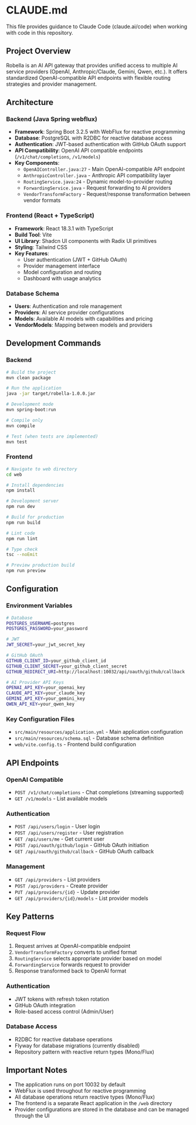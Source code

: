# CLAUDE.md

This file provides guidance to Claude Code (claude.ai/code) when working with code in this repository.

## Project Overview

Robella is an AI API gateway that provides unified access to multiple AI service providers (OpenAI, Anthropic/Claude, Gemini, Qwen, etc.). It offers standardized OpenAI-compatible API endpoints with flexible routing strategies and provider management.

## Architecture

### Backend (Java Spring webflux)
- **Framework**: Spring Boot 3.2.5 with WebFlux for reactive programming
- **Database**: PostgreSQL with R2DBC for reactive database access
- **Authentication**: JWT-based authentication with GitHub OAuth support
- **API Compatibility**: OpenAI API compatible endpoints (`/v1/chat/completions`, `/v1/models`)
- **Key Components**:
  - `OpenAIController.java:27` - Main OpenAI-compatible API endpoint
  - `AnthropicController.java` - Anthropic API compatibility layer
  - `RoutingService.java:24` - Dynamic model-to-provider routing
  - `ForwardingService.java` - Request forwarding to AI providers
  - `VendorTransformFactory` - Request/response transformation between vendor formats

### Frontend (React + TypeScript)
- **Framework**: React 18.3.1 with TypeScript
- **Build Tool**: Vite
- **UI Library**: Shadcn UI components with Radix UI primitives
- **Styling**: Tailwind CSS
- **Key Features**:
  - User authentication (JWT + GitHub OAuth)
  - Provider management interface
  - Model configuration and routing
  - Dashboard with usage analytics

### Database Schema
- **Users**: Authentication and role management
- **Providers**: AI service provider configurations
- **Models**: Available AI models with capabilities and pricing
- **VendorModels**: Mapping between models and providers

## Development Commands

### Backend
```bash
# Build the project
mvn clean package

# Run the application
java -jar target/robella-1.0.0.jar

# Development mode
mvn spring-boot:run

# Compile only
mvn compile

# Test (when tests are implemented)
mvn test
```

### Frontend
```bash
# Navigate to web directory
cd web

# Install dependencies
npm install

# Development server
npm run dev

# Build for production
npm run build

# Lint code
npm run lint

# Type check
tsc --noEmit

# Preview production build
npm run preview
```

## Configuration

### Environment Variables
```bash
# Database
POSTGRES_USERNAME=postgres
POSTGRES_PASSWORD=your_password

# JWT
JWT_SECRET=your_jwt_secret_key

# GitHub OAuth
GITHUB_CLIENT_ID=your_github_client_id
GITHUB_CLIENT_SECRET=your_github_client_secret
GITHUB_REDIRECT_URI=http://localhost:10032/api/oauth/github/callback

# AI Provider API Keys
OPENAI_API_KEY=your_openai_key
CLAUDE_API_KEY=your_claude_key
GEMINI_API_KEY=your_gemini_key
QWEN_API_KEY=your_qwen_key
```

### Key Configuration Files
- `src/main/resources/application.yml` - Main application configuration
- `src/main/resources/schema.sql` - Database schema definition
- `web/vite.config.ts` - Frontend build configuration

## API Endpoints

### OpenAI Compatible
- `POST /v1/chat/completions` - Chat completions (streaming supported)
- `GET /v1/models` - List available models

### Authentication
- `POST /api/users/login` - User login
- `POST /api/users/register` - User registration
- `GET /api/users/me` - Get current user
- `POST /api/oauth/github/login` - GitHub OAuth initiation
- `GET /api/oauth/github/callback` - GitHub OAuth callback

### Management
- `GET /api/providers` - List providers
- `POST /api/providers` - Create provider
- `PUT /api/providers/{id}` - Update provider
- `GET /api/providers/{id}/models` - List provider models

## Key Patterns

### Request Flow
1. Request arrives at OpenAI-compatible endpoint
2. `VendorTransformFactory` converts to unified format
3. `RoutingService` selects appropriate provider based on model
4. `ForwardingService` forwards request to provider
5. Response transformed back to OpenAI format

### Authentication
- JWT tokens with refresh token rotation
- GitHub OAuth integration
- Role-based access control (Admin/User)

### Database Access
- R2DBC for reactive database operations
- Flyway for database migrations (currently disabled)
- Repository pattern with reactive return types (Mono/Flux)

## Important Notes

- The application runs on port 10032 by default
- WebFlux is used throughout for reactive programming
- All database operations return reactive types (Mono/Flux)
- The frontend is a separate React application in the `/web` directory
- Provider configurations are stored in the database and can be managed through the UI
